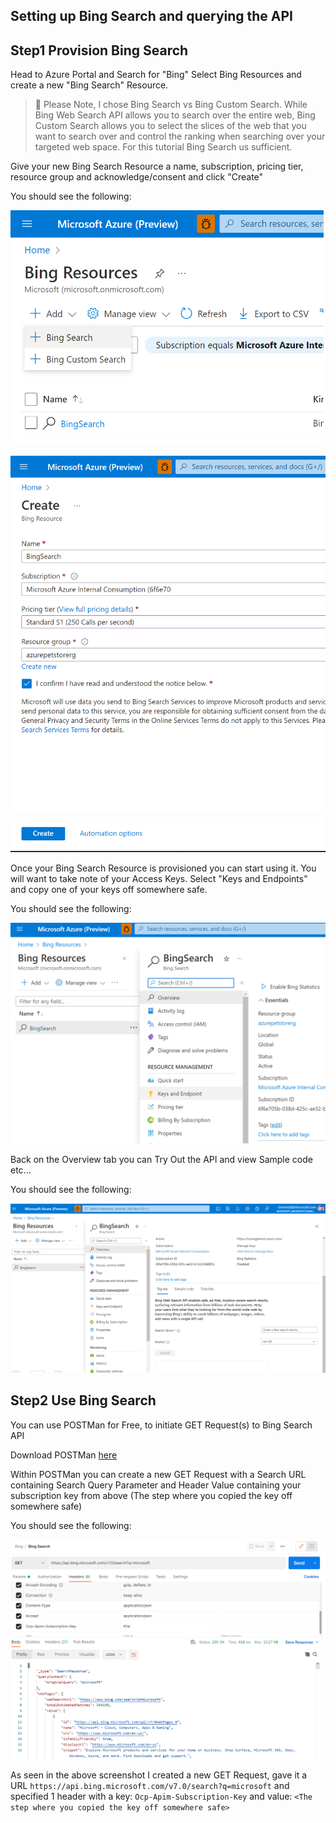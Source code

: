 ## Setting up Bing Search and querying the API ##

## Step1 Provision Bing Search ##

Head to Azure Portal and Search for "Bing" Select Bing Resources and create a new "Bing Search" Resource.

> 📝 Please Note, I chose Bing Search vs Bing Custom Search. While Bing Web Search API allows you to search over the entire web, Bing Custom Search allows you to select the slices of the web that you want to search over and control the ranking when searching over your targeted web space. For this tutorial Bing Search us sufficient.

Give your new Bing Search Resource a name, subscription, pricing tier, resource group and acknowledge/consent and click "Create"

You should see the following:

![](images/1.png)

![](images/2.png)

Once your Bing Search Resource is provisioned you can start using it. You will want to take note of your Access Keys. Select "Keys and Endpoints" and copy one of your keys off somewhere safe.

You should see the following:

![](images/3.png)

Back on the Overview tab you can Try Out the API and view Sample code etc...

You should see the following:

![](images/4.png)

## Step2 Use Bing Search ##

You can use POSTMan for Free, to initiate GET Request(s) to Bing Search API

Download POSTMan [here](https://www.postman.com/)

Within POSTMan you can create a new GET Request with a Search URL containing Search Query Parameter and Header Value containing your subscription key from above (The step where you copied the key off somewhere safe)

You should see the following:

![](images/5.png)

As seen in the above screenshot I created a new GET Request, gave it a URL ```https://api.bing.microsoft.com/v7.0/search?q=microsoft``` and specified 1 header with a key: ```Ocp-Apim-Subscription-Key``` and value: ```<The step where you copied the key off somewhere safe>```

